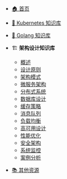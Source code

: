 <!-- architecture/_sidebar.md -->

* [🏠 首页](/)

* [🚀 Kubernetes 知识库](/kubernetes/)

* [🐹 Golang 知识库](/golang/)

* 🏗️ **架构设计知识库**
  * [概述](/architecture/)
  * [设计原则](/architecture/principles)
  * [架构模式](/architecture/patterns)
  * [微服务架构](/architecture/microservices)
  * [分布式系统](/architecture/distributed)
  * [数据库设计](/architecture/database)
  * [缓存策略](/architecture/cache)
  * [消息队列](/architecture/mq)
  * [负载均衡](/architecture/load-balancer)
  * [高可用设计](/architecture/high-availability)
  * [性能优化](/architecture/performance)
  * [安全架构](/architecture/security)
  * [系统监控](/architecture/monitoring)
  * [案例分析](/architecture/case-studies)

* [📚 其他资源](/resources/)